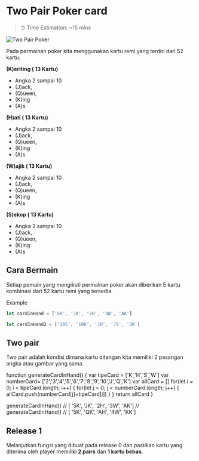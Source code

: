 # Two Pair Poker card

> ⏰ Time Estimation: ~15 mins

![Two Pair Poker](https://www.deepstackpoker.com.au/images/poker-hand-two-pair-big.png)

Pada permainan poker kita menggunakan kartu remi yang terdiri dari 52 kartu:

**(K)eriting ( 13 Kartu)**

- Angka 2 sampai 10
- (J)ack,
- (Q)ueen,
- (K)ing
- (A)s

**(H)ati ( 13 Kartu)**

- Angka 2 sampai 10
- (J)ack,
- (Q)ueen,
- (K)ing
- (A)s

**(W)ajik ( 13 Kartu)**

- Angka 2 sampai 10
- (J)ack,
- (Q)ueen,
- (K)ing
- (A)s

**(S)ekop ( 13 Kartu)**

- Angka 2 sampai 10
- (J)ack,
- (Q)ueen,
- (K)ing
- (A)s

## Cara Bermain

Setiap pemain yang mengikuti permainan poker akan diberikan 5 kartu kombinasi
dari 52 kartu remi yang tersedia.

Example

```javascript
let cardInHand = ['5K', 'JK', '2H', '3W', 'AK']

let cardInHand2 = ['10S', '10K', 'JH', 'JS', '2K']
```

## Two pair

Two pair adalah kondisi dimana kartu ditangan kita memiliki 2 pasangan angka
atau gambar yang sama.

<!-- ```javascript -->
<!-- let cardInHand = ['10S', '10K', 'JH', 'JS', '2K']

// memiliki dua pair
// pair pertama -> 10S dan 10K ( angka 10 sekop dan 10 keriting)
// pair kedua -> JH dan JS (Jack Hati dan Jack sekop)

let cardInHand2 = ['5K', 'JK', '2H', '3W', 'AK']

// kartu ditangan tersebut tidak memiliki Pair sama sekali karena tidak ada
// kartu yang berpasangan -->
<!-- ``` -->
<!-- 
## Release 0

Buatlah sebuah fungsi untuk me generate kartu yang akan diterima oleh sebuah
player secara random. -->

<!-- ```javascript -->
function generateCardInHand() {
  var tipeCard = ['K','H','S','W']
  var numberCard= ['2','3','4','5','6','7','8','9','10','J','Q','K']
  var allCard = []
  for(let i = 0; i < tipeCard.length; i++) {
    for(let j = 0; j < numberCard.length; j++) {
      allCard.push(numberCard[j]+tipeCard[i])
    }
  }
  return allCard
}

generateCardInHand() // [ '5K', 'JK', '2H', '3W', 'AK']
// generateCardInHand() // [ '5K', 'QK', 'AH', '4W', 'KK']
<!-- ``` -->

## Release 1

Melanjutkan fungsi yang dibuat pada release 0 dan pastikan kartu yang diterima
oleh player memiliki **2 pairs** dan **1 kartu bebas**.
<!-- 
```javascript
// function generateCardInHand() {
//   // put your code here
// }

// generateCardInHand() // [ '10S', '10K', 'JH', 'JS', '2K']
// generateCardInHand() // [ '2S', '2K', '10H', '10L', '4K']
``` -->
